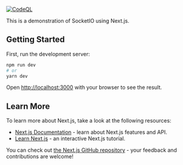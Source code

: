 [![CodeQL](https://github.com/peesaeung/socketio-nextjs/actions/workflows/codeql-analysis.yml/badge.svg?branch=main)](https://github.com/peesaeung/socketio-nextjs/actions/workflows/codeql-analysis.yml)

This is a demonstration of SocketIO using Next.js.

## Getting Started

First, run the development server:

```zsh
npm run dev
# or
yarn dev
```

Open [http://localhost:3000](http://localhost:3000) with your browser to see the result.


## Learn More

To learn more about Next.js, take a look at the following resources:

- [Next.js Documentation](https://nextjs.org/docs) - learn about Next.js features and API.
- [Learn Next.js](https://nextjs.org/learn) - an interactive Next.js tutorial.

You can check out [the Next.js GitHub repository](https://github.com/vercel/next.js/) - your feedback and contributions are welcome!
